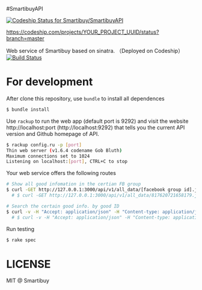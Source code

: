 #SmartibuyAPI

[ ![Codeship Status for Smartibuy/SmartibuyAPI](https://codeship.com/projects/4df54750-62b8-0133-c7a9-32b67f1e3a7d/status?branch=master)](https://codeship.com/projects/112664)


https://codeship.com/projects/YOUR_PROJECT_UUID/status?branch=master

Web service of Smartibuy based on sinatra. （Deployed on Codeship）
[![Build Status](https://travis-ci.org/Smartibuy/SmartibuyAPI.svg?branch=master)](https://travis-ci.org/Smartibuy/SmartibuyAPI)

# For development

After clone this repository, use `bundle` to install all dependences

```sh
$ bundle install
```
Use `rackup` to run the web app  (default port is 9292)
and visit the website http://localhost:port (http://localhost:9292)
that tells you the current API version and Github homepage of API.

```sh
$ rackup config.ru -p [port]
Thin web server (v1.6.4 codename Gob Bluth)
Maximum connections set to 1024
Listening on localhost:[port], CTRL+C to stop
```
Your web service offers the following routes

```sh
# Show all good infomation in the certian FB group
$ curl -GET http://127.0.0.1:3000/api/v1/all_data/[facebook group id].json
  # $ curl -GET http://127.0.0.1:3000/api/v1/all_data/817620721658179.json

# Search the certain good info. by good ID
$ curl -v -H "Accept: application/json" -H "Content-type: application/json" -X GET -d "{\"group_id\":\"[group id]\", \"good_id\":\"[good id]\"}" http://localhost:3000/api/v1/data/search
  # $ curl -v -H "Accept: application/json" -H "Content-type: application/json" -X GET -d "{\"group_id\":\"817620721658179\", \"good_id\":\"817620721658179_909156159171301\"}" http://localhost:3000/api/v1/data/search

```

Run testing

```sh
$ rake spec
```

LICENSE
==
MIT @ Smartibuy
